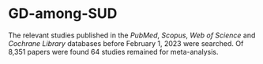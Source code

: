 # GD-among-SUD
The relevant studies published in the *PubMed*, *Scopus*, *Web of Science* and *Cochrane Library* databases before February 1, 2023 were searched. Of 8,351 papers were found 64 studies remained for meta-analysis.
